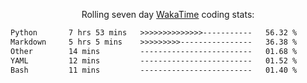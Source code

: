 <p align="center">Rolling seven day <a href='https://wakatime.com/'> WakaTime</a> coding stats:</p>
<!--START_SECTION:waka-->

```txt
Python       7 hrs 53 mins   >>>>>>>>>>>>>>-----------   56.32 %
Markdown     5 hrs 5 mins    >>>>>>>>>----------------   36.38 %
Other        14 mins         -------------------------   01.68 %
YAML         12 mins         -------------------------   01.52 %
Bash         11 mins         -------------------------   01.40 %
```

<!--END_SECTION:waka-->
